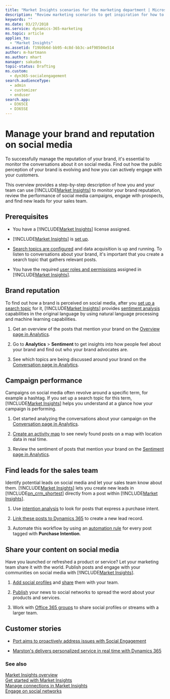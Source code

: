 ```yaml
---
title: "Market Insights scenarios for the marketing department | Microsoft Docs"
description: "Review marketing scenarios to get inspiration for how to efficiently leverage Market Insights in your organization."
keywords: ""
ms.date: 03/27/2018
ms.service: dynamics-365-marketing
ms.topic: article
applies_to: 
  - "Market Insights"
ms.assetid: f19b9b6d-bb95-4c8d-bb3c-a4f98504e514
author: m-hartmann
ms.author: mhart
manager: sakudes
topic-status: Drafting
ms.custom: 
  - dyn365-socialengagement
search.audienceType: 
  - admin
  - customizer
  - enduser
search.app: 
  - D365CE
  - D365SE
---
```


# Manage your brand and reputation on social media

To successfully manage the reputation of your brand, it's essential to monitor the conversations about it on social media. Find out how the public perception of your brand is evolving and how you can actively engage with your customers.

This overview provides a step-by-step description of how you and your team can use [!INCLUDE[Market Insights](../includes/pn-market-insights-short.md)] to monitor your brand reputation, review the performance of social media campaigns, engage with prospects, and find new leads for your sales team.

## Prerequisites

- You have a [!INCLUDE[Market Insights](../includes/pn-market-insights-short.md)] license assigned.

- [!INCLUDE[Market Insights](../includes/pn-market-insights-short.md)] is [set up](settings-administration.md).

- [Search topics are configured](set-up-searches.md) and data acquisition is up and running. To listen to conversations about your brand, it's important that you create a search topic that gathers relevant posts.

- You have the required [user roles and permissions](user-roles.md) assigned in [!INCLUDE[Market Insights](../includes/pn-market-insights-short.md)].

## Brand reputation

To find out how a brand is perceived on social media, after you [set up a search topic](set-up-searches.md) for it, [!INCLUDE[Market Insights](../includes/pn-market-insights-short.md)] provides [sentiment analysis](analytics-sentiment.md) capabilities in the original language by using natural language processing and machine learning capabilities.

1. Get an overview of the posts that mention your brand on the [Overview page in Analytics](analytics-overview.md).

2. Go to **Analytics** > **Sentiment** to get insights into how people feel about your brand and find out who your brand advocates are.

3. See which topics are being discussed around your brand on the [Conversation page in Analytics](analytics-conversations.md).

## Campaign performance

Campaigns on social media often revolve around a specific term, for example a hashtag. If you set up a search topic for this term, [!INCLUDE[Market Insights](../includes/pn-market-insights-short.md)] helps you understand at a glance how your campaign is performing.

1. Get started analyzing the conversations about your campaign on the [Conversation page in Analytics](analytics-conversations.md).

2. [Create an activity map](activity-maps.md) to see newly found posts on a map with location data in real time.

3. Review the sentiment of posts that mention your brand on the [Sentiment page in Analytics](analytics-sentiment.md).

## Find leads for the sales team

Identify potential leads on social media and let your sales team know about them. [!INCLUDE[Market Insights](../includes/pn-market-insights-short.md)] lets you create new leads in [!INCLUDE[pn_crm_shortest](../includes/pn-crm-shortest.md)] directly from a post within [!INCLUDE[Market Insights](../includes/pn-market-insights-short.md)].

1. Use [intention analysis](tags.md#how-intention-analysis-works) to look for posts that express a purchase intent.

2. [Link these posts to Dynamics 365](create-dynamics-365-record-from-social-post.md) to create a new lead record.

3. Automate this workflow by using an [automation rule](automation-rules.md) for every post tagged with **Purchase Intention**.

## Share your content on social media

Have you launched or refreshed a product or service? Let your marketing team share it with the world. Publish posts and engage with your communities on social media with [!INCLUDE[Market Insights](../includes/pn-market-insights-short.md)].

1. [Add social profiles](manage-social-profiles.md) and [share](manage-social-profiles.md#share-a-social-profile-with-other-users) them with your team.

2. [Publish](publish-react-posts.md) your news to social networks to spread the word about your products and services.

3. Work with [Office 365 groups](office-365-groups.md) to share social profiles or streams with a larger team.

## Customer stories

- [Port aims to proactively address issues with Social Engagement](https://customers.microsoft.com/story/port-aims-to-proactively-address-issues-with-microsoft)

- [Marston's delivers personalized service in real time with Dynamics 365](https://customers.microsoft.com/story/marstons-delivers-personalized-service-in-real-time-wi)

### See also

[Market Insights overview](overview.md)    
[Get started with Market Insights](get-started.md)    
[Manage connections in Market Insights](manage-connections.md)    
[Engage on social networks](engage-on-social-networks.md)
